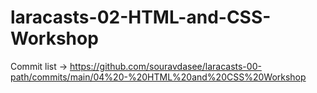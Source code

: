 # laracasts-02-HTML-and-CSS-Workshop

Commit list -> https://github.com/souravdasee/laracasts-00-path/commits/main/04%20-%20HTML%20and%20CSS%20Workshop
